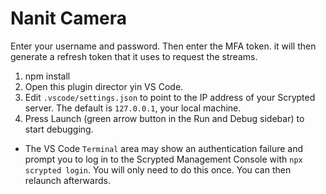 # Nanit Camera

Enter your username and password. Then enter the MFA token. it will then generate a refresh token that it uses to request the streams. 

1. npm install
2. Open this plugin director yin VS Code.
3. Edit `.vscode/settings.json` to point to the IP address of your Scrypted server. The default is `127.0.0.1`, your local machine.
4. Press Launch (green arrow button in the Run and Debug sidebar) to start debugging.
  * The VS Code `Terminal` area may show an authentication failure and prompt you to log in to the Scrypted Management Console with `npx scrypted login`. You will only need to do this once. You can then relaunch afterwards.
